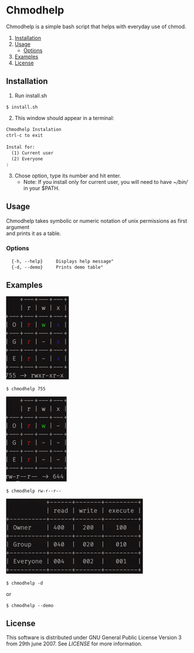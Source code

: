 # Chmodhelp
Chmodhelp is a simple bash script that helps with everyday use of chmod.

1. [Installation](#installation)
2. [Usage](#usage)
    * [Options](#options)
3. [Examples](#examples)
4. [License](#license)

## Installation

1. Run install.sh

```
$ install.sh
``` 

2. This window should appear in a terminal:

```
Chmodhelp Instalation
ctrl-c to exit

Instal for:
  (1) Current user
  (2) Everyone
:
```

3. Chose option, type its number and hit enter.
   * Note: If you install only for current user, you will need to have _~/bin/_ in your $PATH.

## Usage
Chmodhelp takes symbolic or numeric notation of unix permissions as first argument  
and prints it as a table.

### Options
``` 
  {-h, --help}     Displays help message"
  {-d, --demo}     Prints demo table"
```

## Examples
![](/images/example1.png)
```
$ chmodhelp 755
```
  

![](/images/example2.png)
```
$ chmodhelp rw-r--r--
```
  

![](/images/example3.png)
```
$ chmodhelp -d
```
or
```
$ chmodhelp --demo
```
  

## License
This software is distributed under GNU General Public License Version 3 from 29th june 2007.
See *LICENSE* for more information.

